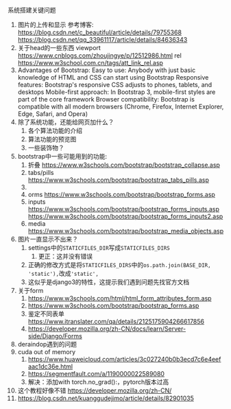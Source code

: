 系统搭建关键问题

1. 图片的上传和显示
参考博客:
https://blog.csdn.net/c_beautiful/article/details/79755368
https://blog.csdn.net/qq_33961117/article/details/84636343
2. 关于head的一些东西
viewport https://www.cnblogs.com/zhoujingye/p/12512986.html
rel https://www.w3school.com.cn/tags/att_link_rel.asp
3. Advantages of Bootstrap:
Easy to use: Anybody with just basic knowledge of HTML and CSS can start using Bootstrap
Responsive features: Bootstrap's responsive CSS adjusts to phones, tablets, and desktops
Mobile-first approach: In Bootstrap 3, mobile-first styles are part of the core framework
Browser compatibility: Bootstrap is compatible with all modern browsers (Chrome, Firefox, Internet Explorer, Edge, Safari, and Opera)
4. 除了系统功能，还能给网页加什么？
   1. 各个算法功能的介绍
   2. 算法功能的预览图
   3. 一些装饰物？
5. bootstrap中一些可能用到的功能:
   1. 折叠 https://www.w3schools.com/bootstrap/bootstrap_collapse.asp
   2. tabs/pills https://www.w3schools.com/bootstrap/bootstrap_tabs_pills.asp
   3. 
   4. orms https://www.w3schools.com/bootstrap/bootstrap_forms.asp
   5. inputs https://www.w3schools.com/bootstrap/bootstrap_forms_inputs.asp https://www.w3schools.com/bootstrap/bootstrap_forms_inputs2.asp
   6. media https://www.w3schools.com/bootstrap/bootstrap_media_objects.asp
6. 图片一直显示不出来？
   1. settings中的`STATICFILES_DIR`写成`STATICFILES_DIRS`
      1. 更正：这并没有错误
   2. 正确的修改方式是将`STATICFILES_DIRS`中的`os.path.join(BASE_DIR, 'static'),`改成`'static',`
   3. 这似乎是django3的特性，这提示我们遇到问题先找官方文档
7. 关于form
   1. https://www.w3schools.com/html/html_form_attributes_form.asp
   2. https://www.w3schools.com/bootstrap/bootstrap_forms.asp
   3. 鉴定不同表单 https://www.itranslater.com/qa/details/2125175904266617856
   4. https://developer.mozilla.org/zh-CN/docs/learn/Server-side/Django/Forms
8.  deraindop遇到的问题
   1. cuda out of memory 
      1. https://www.huaweicloud.com/articles/3c027240b0b3ecd7c6e4eefaac1dc36e.html
      2. https://segmentfault.com/a/1190000022589080
      3. 解决：添加with torch.no_grad():，pytorch版本过高
9. 这个教程好像不错 https://developer.mozilla.org/zh-CN/
10. https://blog.csdn.net/kuanggudejimo/article/details/82901035